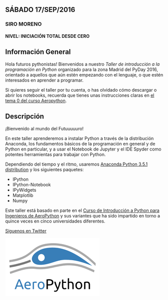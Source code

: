 ﻿
## SÁBADO 17/SEP/2016

### SIRO MORENO
#### NIVEL: INICIACIÓN TOTAL DESDE CERO
## Información General

Hola futuros pythonistas! Bienvenidos a nuestro *Taller de introducción a la programación en Python* organizado para la zona Madrid del PyDay 2016, orientado a aquellos que aún estén empezando con el lenguaje, o que estén interesados en aprender a programar.

Si quieres seguir el taller por tu cuenta, o has olvidado cómo descargar o abrir los notebooks, recuerda que tienes unas instrucciones claras en [el tema 0 del curso Aeropython](http://nbviewer.jupyter.org/github/AeroPython/Curso_AeroPython/blob/master/notebooks_completos/Clase0_Bienvenido.ipynb).


## Descripción

¡Bienvenido al mundo del Futuuuuuro! 

En este taller aprenderemos a instalar Python a través de la distribución Anaconda, los fundamentos básicos de la programación en general y de Python en particular, y a usar el Notebook de Jupyter y el IDE Spyder como potentes herramientas para trabajar con Python.

Dependiendo del tiempo y el ritmo, usaremos [Anaconda Python 3.5.1 distribution](https://www.continuum.io/downloads) y los siguientes paquetes:

* IPython 
* IPython-Notebook
* IPyWidgets 
* Matplotlib 
* Numpy



Este taller está basado en parte en el [Curso de Introducción a Python para Ingenieros de AeroPython](https://github.com/AeroPython/Curso_AeroPython) y sus variantes que ha sido impartido en torno a quince veces en cinco universidades diferentes.

[Síguenos en Twitter](https://twitter.com/AeroPython)

<img src="./static/aeropython_name_mini.png" alt="AeroPython" align="center" style="width: 300px;"/>
